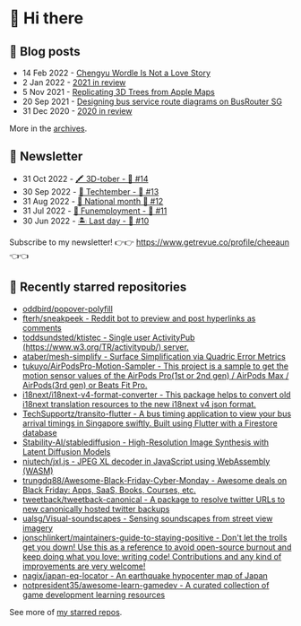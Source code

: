 # 👋 Hi there

## 📝 Blog posts

<!-- feed start -->
- 14 Feb 2022 - [Chengyu Wordle Is Not a Love Story](https://cheeaun.com/blog/2022/02/chengyu-wordle-is-not-a-love-story/)
- 2 Jan 2022 - [2021 in review](https://cheeaun.com/blog/2022/01/2021-in-review/)
- 5 Nov 2021 - [Replicating 3D Trees from Apple Maps](https://cheeaun.com/blog/2021/11/replicating-3d-trees-apple-maps/)
- 20 Sep 2021 - [Designing bus service route diagrams on BusRouter SG](https://cheeaun.com/blog/2021/09/bus-service-route-diagrams-busrouter-sg/)
- 31 Dec 2020 - [2020 in review](https://cheeaun.com/blog/2020/12/2020-in-review/)
<!-- feed end -->

More in the [archives](https://cheeaun.com/blog/archives/).

## 📰 Newsletter

<!-- newsletter start -->
- 31 Oct 2022 - [🖍️ 3D-tober - 🥫 #14](https://www.getrevue.co/profile/cheeaun/issues/3d-tober-14-1385284)
- 30 Sep 2022 - [🍎 Techtember - 🥫 #13](https://www.getrevue.co/profile/cheeaun/issues/techtember-13-1335515)
- 31 Aug 2022 - [🎏 National month 🥫 #12](https://www.getrevue.co/profile/cheeaun/issues/national-month-12-1289556)
- 31 Jul 2022 - [🕺 Funemployment - 🥫 #11](https://www.getrevue.co/profile/cheeaun/issues/funemployment-11-1247643)
- 30 Jun 2022 - [🏝️ Last day - 🥫 #10](https://www.getrevue.co/profile/cheeaun/issues/last-day-10-1202564)
<!-- newsletter end -->

Subscribe to my newsletter! 👉👉 https://www.getrevue.co/profile/cheeaun 👈👈

## 🌟 Recently starred repositories

<!-- starred repos start -->
- [oddbird/popover-polyfill](https://github.com/oddbird/popover-polyfill)
- [fterh/sneakpeek - Reddit bot to preview and post hyperlinks as comments](https://github.com/fterh/sneakpeek)
- [toddsundsted/ktistec - Single user ActivityPub (https://www.w3.org/TR/activitypub/) server.](https://github.com/toddsundsted/ktistec)
- [ataber/mesh-simplify - Surface Simplification via Quadric Error Metrics](https://github.com/ataber/mesh-simplify)
- [tukuyo/AirPodsPro-Motion-Sampler - This project is a sample to get the motion sensor values of the AirPods Pro(1st or 2nd gen) / AirPods Max / AirPods(3rd gen) or Beats Fit Pro.](https://github.com/tukuyo/AirPodsPro-Motion-Sampler)
- [i18next/i18next-v4-format-converter - This package helps to convert old i18next translation resources to the new i18next v4 json format.](https://github.com/i18next/i18next-v4-format-converter)
- [TechSupportz/transito-flutter - A bus timing application to view your bus arrival timings in Singapore swiftly. Built using Flutter with a Firestore database](https://github.com/TechSupportz/transito-flutter)
- [Stability-AI/stablediffusion - High-Resolution Image Synthesis with Latent Diffusion Models](https://github.com/Stability-AI/stablediffusion)
- [niutech/jxl.js - JPEG XL decoder in JavaScript using WebAssembly (WASM)](https://github.com/niutech/jxl.js)
- [trungdq88/Awesome-Black-Friday-Cyber-Monday - Awesome deals on Black Friday: Apps, SaaS, Books, Courses, etc.](https://github.com/trungdq88/Awesome-Black-Friday-Cyber-Monday)
- [tweetback/tweetback-canonical - A package to resolve twitter URLs to new canonically hosted twitter backups](https://github.com/tweetback/tweetback-canonical)
- [ualsg/Visual-soundscapes - Sensing soundscapes from street view imagery](https://github.com/ualsg/Visual-soundscapes)
- [jonschlinkert/maintainers-guide-to-staying-positive - Don't let the trolls get you down! Use this as a reference to avoid open-source burnout and keep doing what you love: writing code! Contributions and any kind of improvements are very welcome!](https://github.com/jonschlinkert/maintainers-guide-to-staying-positive)
- [nagix/japan-eq-locator - An earthquake hypocenter map of Japan](https://github.com/nagix/japan-eq-locator)
- [notpresident35/awesome-learn-gamedev - A curated collection of game development learning resources](https://github.com/notpresident35/awesome-learn-gamedev)
<!-- starred repos end -->

See more of [my starred repos](https://github.com/stars/cheeaun/).